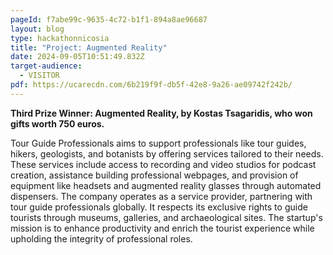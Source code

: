 ```yaml
---
pageId: f7abe99c-9635-4c72-b1f1-894a8ae96687
layout: blog
type: hackathonnicosia
title: "Project: Augmented Reality"
date: 2024-09-05T10:51:49.832Z
target-audience:
  - VISITOR
pdf: https://ucarecdn.com/6b219f9f-db5f-42e8-9a26-ae09742f242b/
---
```

**Third Prize Winner: Augmented Reality, by Kostas Tsagaridis, who won gifts worth 750 euros.**

Tour Guide Professionals aims to support professionals like tour guides, hikers, geologists, and botanists by offering services tailored to their needs. These services include access to recording and video studios for podcast creation, assistance building professional webpages, and provision of equipment like headsets and augmented reality glasses through automated dispensers. The company operates as a service provider, partnering with tour guide professionals globally. It respects its exclusive rights to guide tourists through museums, galleries, and archaeological sites. The startup's mission is to enhance productivity and enrich the tourist experience while upholding the integrity of professional roles.
